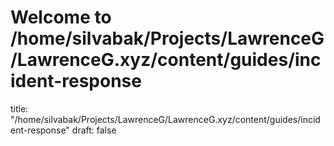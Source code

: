 # Welcome to /home/silvabak/Projects/LawrenceG/LawrenceG.xyz/content/guides/incident-response
title: "/home/silvabak/Projects/LawrenceG/LawrenceG.xyz/content/guides/incident-response"
draft: false
